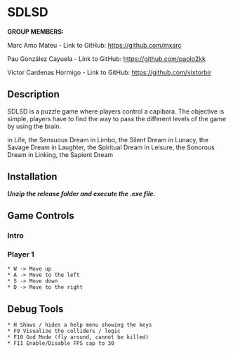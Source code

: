 # SDLSD

**GROUP MEMBERS:**

Marc Amo Mateu - Link to GitHub: https://github.com/mxarc

Pau González Cayuela - Link to GitHub: https://github.com/paolo2kk

Victor Cardenas Hormigo - Link to GitHub: https://github.com/vixtorbir

## Description

SDLSD is a puzzle game where players control a capibara. The objective is simple, players have to find the way to pass the different levels of the game by using the brain.

in Life, the Sensuous Dream
in Limbo, the Silent Dream
in Lunacy, the Savage Dream
in Laughter, the Spiritual Dream
in Leisure, the Sonorous Dream
in Linking, the Sapient Dream

## Installation


**_Unzip the release folder and execute the .exe file._**

## Game Controls
### Intro    
### Player 1
    * W -> Move up
    * A -> Move to the left
    * S -> Move down
    * D -> Move to the right
## Debug Tools
    * H Shows / hides a help menu showing the keys
    * F9 Visualize the colliders / logic
    * F10 God Mode (fly around, cannot be killed)
    * F11 Enable/Disable FPS cap to 30

    

    
